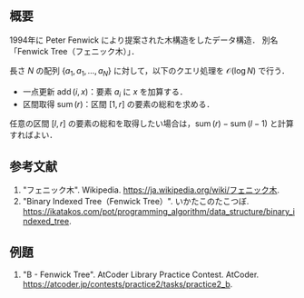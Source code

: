 ## 概要

1994年に Peter Fenwick により提案された木構造をしたデータ構造．
別名「Fenwick Tree（フェニック木）」．

長さ $N$ の配列 $\lbrace a_1, a_1, \ldots, a_N \rbrace$ に対して，以下のクエリ処理を $\mathcal{O}(\log N)$ で行う．

- 一点更新 $\operatorname{add}(i,x)$：要素 $a_i$ に $x$ を加算する．
- 区間取得 $\operatorname{sum}(r)$：区間 $[1,r]$ の要素の総和を求める．

任意の区間 $[l,r]$ の要素の総和を取得したい場合は，$\operatorname{sum}(r)-\operatorname{sum}(l-1)$ と計算すればよい．


## 参考文献

1. "フェニック木". Wikipedia. <https://ja.wikipedia.org/wiki/フェニック木>.
1. "Binary Indexed Tree（Fenwick Tree）". いかたこのたこつぼ. <https://ikatakos.com/pot/programming_algorithm/data_structure/binary_indexed_tree>.


## 例題

1. "B - Fenwick Tree". AtCoder Library Practice Contest. AtCoder. <https://atcoder.jp/contests/practice2/tasks/practice2_b>.
